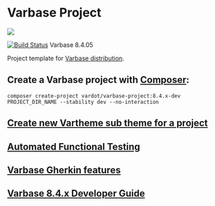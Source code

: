 # Varbase Project

[![](https://docs.varbase.vardot.com/assets/Large-Logo%20Color%20with%20padding.png)](https://www.drupal.org/project/varbase)

[![Build Status](https://travis-ci.org/Vardot/varbase.svg?branch=8.x-4.05)](https://travis-ci.org/Vardot/varbase/builds/251789744) Varbase 8.4.05

Project template for [Varbase distribution](http://www.drupal.org/project/varbase).


## Create a Varbase project with [Composer](https://getcomposer.org/download/):

```
composer create-project vardot/varbase-project:8.4.x-dev PROJECT_DIR_NAME --stability dev --no-interaction
```

## [Create new Vartheme sub theme for a project](https://github.com/Vardot/varbase/tree/8.x-4.x/scripts/README.md)

## [Automated Functional Testing](https://github.com/Vardot/varbase/blob/8.x-4.x/tests/README.md)

## [Varbase Gherkin features](https://github.com/Vardot/varbase/blob/8.x-4.x/tests/features/varbase/README.md)

## [Varbase 8.4.x Developer Guide](https://docs.varbase.vardot.com)

